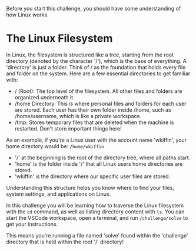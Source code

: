Before you start this challenge, you should have some understanding of how Linux works.

# The Linux Filesystem

In Linux, the filesystem is structured like a tree, starting from the root directory (denoted by the character '/'), which is the base of everything. A 'directory' is just a folder. Think of / as the foundation that holds every file and folder on the system. Here are a few essential directories to get familiar with:

- / (Root): The top level of the filesystem. All other files and folders are organized underneath it.
- /home Directory: This is where personal files and folders for each user are stored. Each user has their own folder inside /home, such as /home/username, which is like a private workspace.
- /tmp: Stores temporary files that are deleted when the machine is restarted. Don't store important things here!

As an example, if you're a Linux user with the account name 'wkiffin', your home directory would be:
`/home/wkiffin`
- '/' at the beginning is the root of the directory tree, where all paths start.
- 'home' is the folder inside '/' that all Linux users home directories are stored.
- 'wkiffin' is the directory where our specific user files are stored.

Understanding this structure helps you know where to find your files, system settings, and applications on Linux.

In this challenge you will be learning how to traverse the Linux filesystem with the `cd` command, as well as listing directory content with `ls`. You can start the VSCode workspace, open a terminal, and run `/challenge/solve` to get your instructions.

This means you're running a file named 'solve' found within the 'challenge' directory that is held within the root '/' directory!
